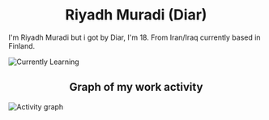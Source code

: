 <div align="center"> 
  <h1>Riyadh Muradi (Diar)</h1>
</div>
I'm Riyadh Muradi but i got by Diar, I'm 18. From Iran/Iraq currently based in Finland.
<p> </p>

![Currently Learning](https://skillicons.dev/icons?i=java,javascript,html,css,python,idea,vscode,visualstudio)
<div align="center"> 
  <h2>Graph of my work activity</h1>
</div>

![Activity graph](https://github-readme-activity-graph.vercel.app/graph?username=Ahticc&theme=github-compact)
